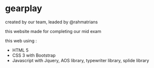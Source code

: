 # gearplay

created by our team, leaded by @rahmatrians

this website made for completing our mid exam

this web using :

- HTML 5
- CSS 3 with Bootstrap
- Javascript with Jquery, AOS library, typewriter library, splide library
